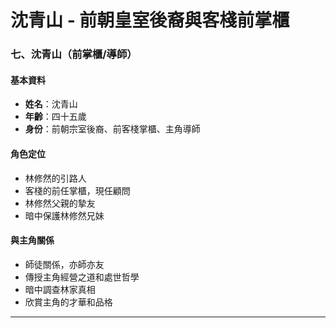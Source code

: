 # 沈青山 - 前朝皇室後裔與客棧前掌櫃
### 七、沈青山（前掌櫃/導師）

#### 基本資料
- **姓名**：沈青山
- **年齡**：四十五歲
- **身份**：前朝宗室後裔、前客棧掌櫃、主角導師

#### 角色定位
- 林修然的引路人
- 客棧的前任掌櫃，現任顧問
- 林修然父親的摯友
- 暗中保護林修然兄妹

#### 與主角關係
- 師徒關係，亦師亦友
- 傳授主角經營之道和處世哲學
- 暗中調查林家真相
- 欣賞主角的才華和品格

---

